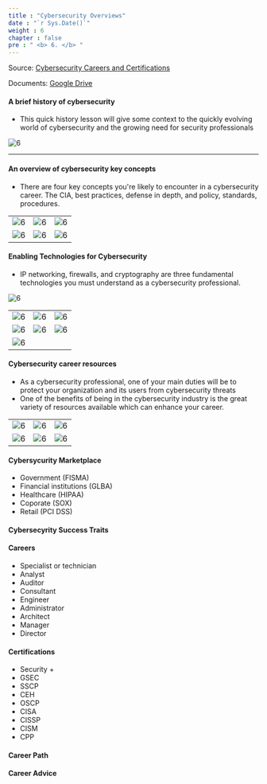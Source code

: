 ```yaml
---
title : "Cybersecurity Overviews"
date : "`r Sys.Date()`"
weight : 6
chapter : false
pre : " <b> 6. </b> "
---
```


Source: [Cybersecurity Careers and Certifications](https://www.linkedin.com/learning/cybersecurity-careers-and-certifications/understanding-cybersecurity-threats?autoSkip=true&resume=false&u=103729754)

Documents: [Google Drive](https://drive.google.com/drive/folders/1mGVWNtgomQoGvxqx90t1wkI5YDrVRnoD)

#### A brief history of cybersecurity

- This quick history lesson will give some context to the quickly evolving world of cybersecurity and the growing need for security professionals

![6](/secu/images/6/0/100.png?featherlight=false&width=90pc)

----

#### An overview of cybersecurity key concepts

- There are four key concepts you're likely to encounter in a cybersecurity career. The CIA, best practices, defense in depth, and policy, standards, procedures.

|  | | |
|---|---|---|
|![6][1]| ![6][2]|![6][3]|
|![6][4]| ![6][5]|![6][6]|

#### Enabling Technologies for Cybersecurity

- IP networking, firewalls, and cryptography are three fundamental technologies you must understand as a cybersecurity professional. 

![6](/secu/images/6/0/101.png?featherlight=false&width=90pc)

|  | | |
|---|---|---|
|![6][7]| ![6][8]|![6][9]|
|![6][10]| ![6][11]|![6][12]|
|![6][13]|

#### Cybersecurity career resources

- As a cybersecurity professional, one of your main duties will be to protect your organization and its users from cybersecurity threats
- One of the benefits of being in the cybersecurity industry is the great variety of resources available which can enhance your career.

|  | | |
|---|---|---|
|![6][14]| ![6][15]|![6][16]|
|![6][17]| ![6][18]|![6][19]|

#### Cybersycurity Marketplace

- Government (FISMA)
- Financial institutions (GLBA)
- Healthcare (HIPAA)
- Coporate (SOX)
- Retail (PCI DSS)

#### Cybersecyrity Success Traits

#### Careers

-  Specialist or technician
-  Analyst
-  Auditor
-  Consultant
-  Engineer
-  Administrator
-  Architect
-  Manager
-  Director

#### Certifications

- Security +
- GSEC
- SSCP
- CEH
- OSCP
- CISA
- CISSP
- CISM
- CPP

#### Career Path

#### Career Advice






[1]: /secu/images/6/0/1.png?featherlight=false&width=50pc
[2]: /secu/images/6/0/2.png?featherlight=false&width=50pc
[3]: /secu/images/6/0/3.png?featherlight=false&width=50pc
[4]: /secu/images/6/0/4.png?featherlight=false&width=50pc
[5]: /secu/images/6/0/5.png?featherlight=false&width=50pc
[6]: /secu/images/6/0/6.png?featherlight=false&width=50pc
[7]: /secu/images/6/0/7.png?featherlight=false&width=50pc
[8]: /secu/images/6/0/8.png?featherlight=false&width=50pc
[9]: /secu/images/6/0/9.png?featherlight=false&width=50pc

[10]: /secu/images/6/0/10.png?featherlight=false&width=50pc

[11]: /secu/images/6/0/11.png?featherlight=false&width=50pc
[12]: /secu/images/6/0/12.png?featherlight=false&width=50pc
[13]: /secu/images/6/0/13.png?featherlight=false&width=50pc
[14]: /secu/images/6/0/14.png?featherlight=false&width=50pc
[15]: /secu/images/6/0/15.png?featherlight=false&width=50pc
[16]: /secu/images/6/0/16.png?featherlight=false&width=50pc
[17]: /secu/images/6/0/17.png?featherlight=false&width=50pc
[18]: /secu/images/6/0/18.png?featherlight=false&width=50pc
[19]: /secu/images/6/0/19.png?featherlight=false&width=50pc